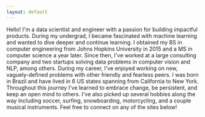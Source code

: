 ```yaml
---
layout: default
---
```



Hello! I'm a data scientist and engineer with a passion for building impactful products. During my undergrad, I became fascinated with machine learning and wanted to dive deeper and continue learning. I obtained my BS in computer engineering from Johns Hopkins University in 2015 and a MS in computer science a year later. Since then, I've worked at a large consulting company and two startups solving data problems in computer vision and NLP, among others. During my career, I've enjoyed working on new, vaguely-defined problems with other friendly and fearless peers. I was born in Brazil and have lived in 6 US states spanning from California to New York. Throughout this journey I’ve learned to embrace change, be persistent, and keep an open mind to others. I've also picked up several hobbies along the way including soccer, surfing, snowboarding, motorcycling, and a couple musical instruments. Feel free to connect on any of the sites below!
